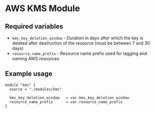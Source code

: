 # AWS KMS Module

## Required variables

* `kms_key_deletion_window` - Duration in days after which the key is deleted after destruction of the resource (must be between 7 and 30 days)
* `resource_name_prefix` - Resource name prefix used for tagging and naming AWS resources

## Example usage

```hcl
module "kms" {
  source = "./modules/kms"

  kms_key_deletion_window   = var.kms_key_deletion_window
  resource_name_prefix      = var.resource_name_prefix
}
```
